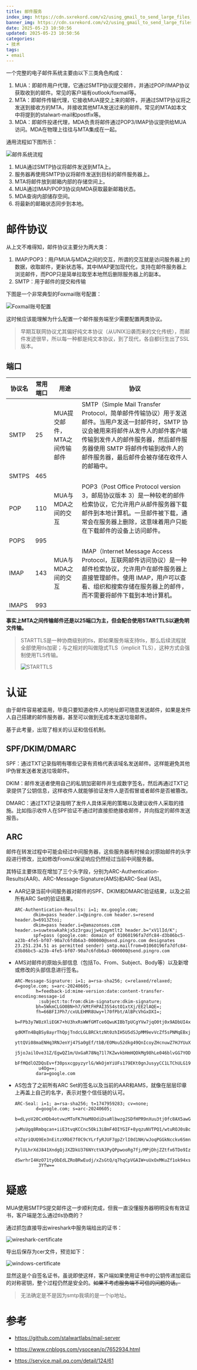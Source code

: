 ```yaml
---
title: 邮件服务
index_img: https://cdn.sxrekord.com/v2/using_gmail_to_send_large_files_via_email_9eaebaf630.jpg
banner_img: https://cdn.sxrekord.com/v2/using_gmail_to_send_large_files_via_email_9eaebaf630.jpg
date: 2025-05-23 10:50:56
updated: 2025-05-23 10:50:56
categories:
- 技术
tags:
- email
---
```


一个完整的电子邮件系统主要由以下三类角色构成：

1. MUA：即邮件用户代理，它通过SMTP协议提交邮件，并通过POP/IMAP协议获取收到的邮件。常见的客户端有outlook/foxmail等。
2. MTA：即邮件传输代理，它接收MUA提交上来的邮件，并通过SMTP协议将之发送到接收方的MTA，并接收其他MTA发送过来的邮件。常见的MTA如本文中将提到的stalwart-mail和postfix等。
3. MDA：即邮件投递代理，MDA负责将邮件通过POP3/IMAP协议提供给MUA访问。MDA在物理上往往与MTA集成在一起。

通用流程如下图所示：

![邮件系统流程](https://cdn.sxrekord.com/v2/image-20250518164426-qpzvnue.png)

1. MUA通过SMTP协议将邮件发送到MTA上。
2. 服务器再使用SMTP协议将邮件发送到目标的邮件服务器上。
3. MTA将邮件放到邮箱内部的存储空间上。
4. MUA通过IMAP/POP3协议向MDA获取最新邮箱状态。
5. MDA查询内部储存空间。
6. 将最新的邮箱状态同步到本地。

# 邮件协议

从上文不难得知，邮件协议主要分为两大类：

1. IMAP/POP3：用户MUA与MDA之间的交互，所谓的交互就是访问服务器上的数据，收取邮件，更新状态等。其中IMAP更加现代化，支持在邮件服务器上浏览邮件，而POP只是简单拉取至本地然后删除服务器上的副本。
2. SMTP：用于邮件的提交和传输

下图是一个非常典型的Foxmail账号配置：

![Foxmail账号配置](https://cdn.sxrekord.com/v2/image-20250523173322-n8nlp2g.png)

这时候应该能理解为什么配置一个邮件服务端至少需要配置两类协议。

> 早期互联网协议尤其偏好纯文本协议（从UNIX沿袭而来的文化传统），而邮件发迹很早，所以每一种都是纯文本协议，到了现代，各自都衍生出了SSL版本。

## 端口

|协议名|常用端口|用途|协议|
| --------| ----------| ------------------------------| ------------------------------------------------------------------------------------------------------------------------------------------------------------------------------------------------------------------------------------------------------------|
|SMTP|25|MUA提交邮件，MTA之间传输邮件|SMTP（Simple Mail Transfer Protocol，简单邮件传输协议）用于发送邮件。当用户发送一封邮件时，SMTP 协议会被用来将邮件从发件人的邮件客户端传输到发件人的邮件服务器，然后邮件服务器使用 SMTP 将邮件传输到收件人的邮件服务器，最后邮件会被存储在收件人的邮箱中。|
|SMTPS|465|||
|POP|110|MUA与MDA之间的交互|POP3（Post Office Protocol version 3，邮局协议版本 3）是一种较老的邮件检索协议，它允许用户从邮件服务器下载邮件到本地计算机。一旦邮件被下载，通常会在服务器上删除，这意味着用户只能在下载邮件的设备上访问邮件。|
|POPS|995|||
|IMAP|143|MUA与MDA之间的交互|IMAP（Internet Message Access Protocol，互联网邮件访问协议）是一种邮件检索协议，允许用户在邮件服务器上直接管理邮件。使用 IMAP，用户可以查看、组织和搜索存储在服务器上的邮件，而不需要将邮件下载到本地计算机。|
|IMAPS|993|||

**事实上MTA之间传输邮件还是以25端口为主，但会配合使用STARTTLS以避免明文传输。**

> STARTTLS是一种协商级别的tls，即如果服务端支持tls，那么后续流程就全部使用tls加密；与之相对的叫做隐式TLS（implicit TLS），这种方式会强制使用TLS传输。
>
> ![STARTTLS](https://cdn.sxrekord.com/v2/image-20250523174646-pwyxnq3.png)

# 认证

由于邮件容易被滥用，毕竟只要知道收件人的地址即可随意发送邮件，如果是发件人自己搭建的邮件服务器，甚至可以做到无成本发送垃圾邮件。

基于此考量，出现了相关的认证和信任机制。

## SPF/DKIM/DMARC

SPF：通过TXT记录指明有哪些记录有资格代表该域名发送邮件。这样能避免其他IP伪冒发送者发送垃圾邮件。

DKIM：邮件发送者使用自己的私钥加密邮件并生成数字签名，然后再通过TXT记录提供了公钥信息，这样收件人就能够验证发件人是否假冒或者邮件是否被篡改。

DMARC：通过TXT记录指明了发件人具体采用的策略以及建议收件人采取的措施。比如指示收件人在SPF验证不通过时直接拒绝接收邮件，并向指定的邮件发送报告。

## ARC

邮件在转发过程中可能会经过中间服务器，这些服务器有时候会对原始邮件的头字段进行修改，比如修改From以保证响应仍然经过当前中间服务器。

其特征主要体现在增加了三个头字段，分别为ARC-Authentication-Results(AAR)、ARC-Message-Signature(AMS)和ARC-Seal (AS)。

* AAR记录当前中间服务器对邮件的SPF、DKIM和DMARC验证结果，以及之前所有ARC Set的验证结果。

  ```ascii
  ARC-Authentication-Results: i=1; mx.google.com;
         dkim=pass header.i=@pingro.com header.s=resend header.b=6913Ztoi;
         dkim=pass header.i=@amazonses.com header.s=suwteswkahkjx5z3rgaujjw4zqymtlt2 header.b="xV1lId/K";
         spf=pass (google.com: domain of 01060196fa7dfc84-d3b86bc5-a23b-4fe5-bf07-90a7c6fdb6a3-000000@send.pingro.com designates 23.251.234.51 as permitted sender) smtp.mailfrom=01060196fa7dfc84-d3b86bc5-a23b-4fe5-bf07-90a7c6fdb6a3-000000@send.pingro.com
  ```

* AMS对邮件的原始头部信息（包括To、From、Subject、Body等）以及新增或修改的头部信息进行签名。

  ```ascii
  ARC-Message-Signature: i=1; a=rsa-sha256; c=relaxed/relaxed; d=google.com; s=arc-20240605;
          h=feedback-id:mime-version:date:content-transfer-encoding:message-id
           :subject:to:from:dkim-signature:dkim-signature;
          bh=5WkmCLGO0BN+h7/kMtFHPAI35S4stO1xtXj/EE2lAQE=;
          fh=66BFIJPh7/cxULEHMR8Uwy+l70fPbt/AlBPcVhGxDXI=;
          b=FPb3y7W8zXliEGK7+hU3hxRsWWfGMTce6QwuKIBbTpUCgYVw7jqO0tj0x9ADbUI4x/
           gdKMTn4BqBSy8ayrThQpjTndcLGLBRCktzNt0zhIH5U5dSJpMM9evVcZf5sPNMqEBxjR
           yttQVi08maENHq3RNJenYj47Sa0gEf/tbB/EOMou52dkg49QnIcoyZHcnuwZ7HJYUuXJ
           j5joJailOve31Z/EgwQZ1m/UxGaR78Nq71l7KZwvkbHmHQOkMg98hLe046blvGG7YODY
           bFfMQdlOZDQsEv+f30psxcgpyzyrlG/WkOjmYiUFs179EKt0gnJusyyCC1LTChULG191
           u4Og==;
          dara=google.com
  ```

* AS包含了之前所有ARC Set的签名以及当前的AAR和AMS，就像在层层印章上再盖上自己的名字，表示对整个信任链的认可。

  ```ascii
  ARC-Seal: i=1; a=rsa-sha256; t=1747959283; cv=none;
          d=google.com; s=arc-20240605;
          b=dLyoV20CxHDb4otvwzMToFK7HaM8OdiDsaRlbwzg2SDfHPR9nXuu3tj0fc8AX5awGN
           jwMsUgq8Rmbqcan+iiE3tvqKCCnc5Oki3iBmF4OIYGIF+8yqzuNVTPQ1/wtuROJ0sBcE
           o7ZqriQUQ9Ee3nEitzXRbE7f0C9cYLrfyRJUF7gpZrlI0d1NH/wJoqPGGkNcckv6SmnT
           PylULhrXdJ841XndgQjJXZDkU376NYctVA3PyQPpwooRg7fj/MPjDhjZZtfx6TDo9Izs
           dSwrhrI4HzO71tyObEdLZRoBRwEudj/xZsGtQ/q7hqCpVGAIW+uUxOxMKuZf1ok94xsS
           3Yfw==
  ```

# 疑惑

MUA使用SMTPS提交邮件这一步顺利完成，但我一直没懂服务器明明没有有效证书，客户端是怎么通过tls协商的？

通过抓包直接导出wireshark中服务端给出的证书：

![wireshark-certificate](https://cdn.sxrekord.com/v2/image-20250523134347-8siexoz.png)

导出后保存为cer文件，预览如下：

![windows-certificate](https://cdn.sxrekord.com/v2/image-20250523134424-7t8mpyf.png)

显然这是个自签名证书，虽说即使这样，客户端如果使用证书中的公钥传递加密后的对称密钥，整个过程仍然是安全的。~~如果不考虑服务端不可信的问题的话。~~

> 无法确定是不是因为smtp我填的是一个ip地址。

# 参考

* https://github.com/stalwartlabs/mail-server

* https://www.cnblogs.com/ysocean/p/7652934.html

* https://service.mail.qq.com/detail/124/61
